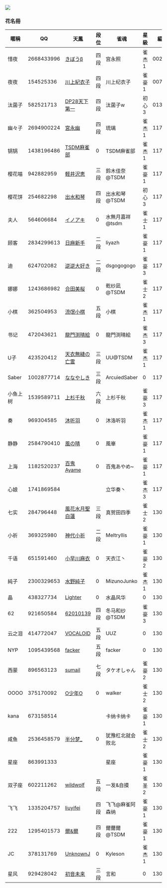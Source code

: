 ![](https://www.z4a.net/images/2018/08/01/u.png)  

### 花名冊

暱稱|QQ|天鳳|段位|雀魂|星級|編號|積分
-|-|-|-|-|-|-|-
惜夜|2668433996|[きぼうβ](https://nodocchi.moe/tenhoulog/#!&name=きぼうβ)|四段|宫永照|雀杰1|002001|0
夜夜|154525336|[川上紀衣子](https://nodocchi.moe/tenhoulog/#!&name=川上紀衣子)|四段|川上纪衣子|雀豪1|007005|0
汰菌子|582521713|[DP28天下第一](https://nodocchi.moe/tenhoulog/#!&name=DP28天下第一)|四段|汰菌子w|初心3|013010|0
幽々子|2694900224|[宮永幽](https://nodocchi.moe/tenhoulog/#!&name=宮永幽)|四段|琉璃|雀杰1|117001|0.3
锅锅|1438196486|[TSDM麻雀部](https://nodocchi.moe/tenhoulog/#!&name=TSDM麻雀部)|0|TSDM麻雀部|雀杰1|117002|0.3
樱花喵|942882959|[軽井沢恵](https://nodocchi.moe/tenhoulog/#!&name=軽井沢恵)|三段|鈴木佳奈@TSDM|雀豪1|117003|0.3
樱花饼|254682298|[出水和琴](https://nodocchi.moe/tenhoulog/#!&name=出水和琴)|四段|出水和琴@TSDM|初心3|117004|0.4
夫人|564606684|[イノアキ](https://nodocchi.moe/tenhoulog/#!&name=イノアキ)|0|水無月嘉祥@tsdm|雀士1|117005|0.3
顾客|2834299613|[日麻新手](https://nodocchi.moe/tenhoulog/#!&name=日麻新手)|二段|liyazh|雀豪1|117006|0.2
迪|624702082|[逆逆大好き](https://nodocchi.moe/tenhoulog/#!&name=逆逆大好き)|二段|dsgogogogo|雀豪3|117007|0
娜娜|1243686982|[合田美桜](https://nodocchi.moe/tenhoulog/#!&name=合田美桜)|0|乾纱凪@TSDM|雀士2|117008|0
小棋|362504953|[流氓小棋](https://nodocchi.moe/tenhoulog/#!&name=流氓小棋)|五段|小棋|雀杰1|117009|0.1
书记|472043621|[龍門渕晴絵](https://nodocchi.moe/tenhoulog/#!&name=龍門渕晴絵)|0|龍門渕晴絵|雀杰3|117010|0
U子|423520412|[天衣無縫の亡霊](https://nodocchi.moe/tenhoulog/#!&name=天衣無縫の亡霊)|三段|UU@TSDM|雀杰1|117011|0.2
Saber|1002877714|[ななやしき](https://nodocchi.moe/tenhoulog/#!&name=ななやしき)|三段|ArcuiedSaber|0|117012|0
小鱼上树|1539589711|[上杉千秋](https://nodocchi.moe/tenhoulog/#!&name=上杉千秋)|六段|上杉千秋|雀豪3|117013|0
奏|969304585|[沐听羽](https://nodocchi.moe/tenhoulog/#!&name=沐听羽)|0|沐洛听羽|雀杰1|117014|0.1
静静|2584790410|[風の晴](https://nodocchi.moe/tenhoulog/#!&name=風の晴)|0|風崋|雀豪1|117015|0
上海|1182520237|[百鬼Ayame](https://nodocchi.moe/tenhoulog/#!&name=百鬼Ayame)|0|百鬼あやめ~|雀豪1|117016|0
心娘|1741869584|[](https://nodocchi.moe/tenhoulog/#!&name=)||立华奏丶|雀杰3|117017|0
七实|284796448|[風花水月聖白蓮](https://nodocchi.moe/tenhoulog/#!&name=風花水月聖白蓮)|三段|真贺田四季|雀士2|130001|0
小祈|369325980|[神代小祈](https://nodocchi.moe/tenhoulog/#!&name=神代小祈)|二段|Meltryllis|雀豪1|130002|0.3
千语|651591460|[小早川麻衣](https://nodocchi.moe/tenhoulog/#!&name=小早川麻衣)|0|天衣江丶|雀豪2|130003|0.3
純子|2300329653|[水野純子](https://nodocchi.moe/tenhoulog/#!&name=水野純子)|0|MizunoJunko|雀杰1|130004|0.4
晶|438327734|[Lighter](https://nodocchi.moe/tenhoulog/#!&name=Lighter)|0|水晶风华|0|130005|0.1
62|921650584|[62010139](https://nodocchi.moe/tenhoulog/#!&name=62010139)|四段|冬马和纱@TSDM|雀豪3|130006|0
云之泪|414772047|[VOCALOID](https://nodocchi.moe/tenhoulog/#!&name=VOCALOID)|五段|UUZ|0|130007|0
NYP|1095439568|[facker](https://nodocchi.moe/tenhoulog/#!&name=facker)|五段|facker|0|130008|0
西蒙|896563123|[sumail](https://nodocchi.moe/tenhoulog/#!&name=sumail)|七段|タケオしゃん|雀豪2|130009|0
OOOO|375170092|[O少年O](https://nodocchi.moe/tenhoulog/#!&name=O少年O)|0|walker|雀士2|130010|0
kana|673158514|[](https://nodocchi.moe/tenhoulog/#!&name=)||卡纳卡纳卡|雀豪1|130011|0
咸鱼|2536458579|[半分梦_](https://nodocchi.moe/tenhoulog/#!&name=半分梦_)|0|犹豫杠北就会败北|雀士2|130012|0.4
星座|863991333|[](https://nodocchi.moe/tenhoulog/#!&name=)||星座|雀豪1|130013|0
双子座|602211262|[wildwolf](https://nodocchi.moe/tenhoulog/#!&name=wildwolf)|五段|一发&自摸|雀圣2|130014|0
飞飞|1335204757|[liuyifei](https://nodocchi.moe/tenhoulog/#!&name=liuyifei)|四段|飞飞@麻雀阿森纳|雀豪1|130015|0
222|1295401573|[爾&爾](https://nodocchi.moe/tenhoulog/#!&name=爾&爾)|四段|爾薾爾@TSDM|雀豪1|130016|0.4
JC|378131769|[UnknownJ](https://nodocchi.moe/tenhoulog/#!&name=UnknownJ)|0|Kyleson|雀杰1|130017|0
星风|929428042|[初音未来](https://nodocchi.moe/tenhoulog/#!&name=初音未来)|三段|言和|0|130018|0
